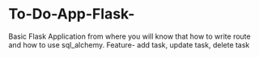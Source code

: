 # To-Do-App-Flask-

Basic Flask Application from where you will know that how to write route and how to use sql_alchemy.
Feature-
add task,
update task,
delete task
